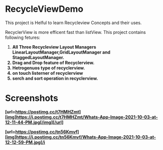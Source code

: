 # RecycleViewDemo

This project is Helful to learn Recycleview Concepts and their uses.

RecyclerView is more efficent fast than listView.
This project contains following fetures:

1) <b>All Three Recycleview Layout Managers LinearLayoutManager,GridLayoutManager and StaggedLayoutManager.<b><br>
2) <b>Drag and Drop feature of Recyclerview.<b><br>
3) <b>Hetrogenuos type of recyclerview.<b><br>
4) <b>on touch listerner of recyclerview<b><br>
5) <b>serch and sort operation in recyclerview.<b><br>

  
  # Screenshots
  
  [url=https://postimg.cc/t7HMHZmt][img]https://i.postimg.cc/t7HMHZmt/Whats-App-Image-2021-10-03-at-12-11-44-PM.jpg[/img][/url]

  [url=https://postimg.cc/tn56Kmvf][img]https://i.postimg.cc/tn56Kmvf/Whats-App-Image-2021-10-03-at-12-12-59-PM.jpg[/i
